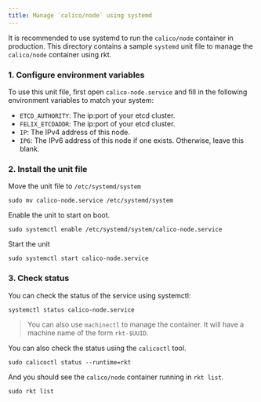 ```yaml
---
title: Manage `calico/node` using systemd
---
```


It is recommended to use systemd to run the `calico/node` container in production.  This directory contains a sample `systemd` unit file to manage the `calico/node` container using rkt.

### 1. Configure environment variables
To use this unit file,  first open `calico-node.service` and fill in the following environment variables to match your system:

- `ETCD_AUTHORITY`: The ip:port of your etcd cluster.
- `FELIX_ETCDADDR`: The ip:port of your etcd cluster.
- `IP`: The IPv4 address of this node.
- `IP6`: The IPv6 address of this node if one exists.  Otherwise, leave this blank.

### 2. Install the unit file

Move the unit file to `/etc/systemd/system`

```shell
sudo mv calico-node.service /etc/systemd/system
```

Enable the unit to start on boot.

```shell
sudo systemctl enable /etc/systemd/system/calico-node.service
```

Start the unit

```shell
sudo systemctl start calico-node.service
```

### 3. Check status
You can check the status of the service using systemctl:

```shell
systemctl status calico-node.service
```
> You can also use `machinectl` to manage the container.  It will have a machine name of the form `rkt-$UUID`.

You can also check the status using the `calicoctl` tool.

```shell
sudo calicoctl status --runtime=rkt
```

And you should see the `calico/node` container running in `rkt list`.

```shell
sudo rkt list
```

